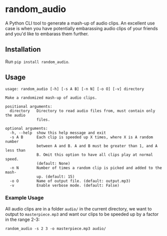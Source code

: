# random_audio

A Python CLI tool to generate a mash-up of audio clips. An excellent use case is when you have potentially embarassing audio clips of your friends and you'd like to embarass them further.

## Installation

Run `pip install random_audio`.

## Usage

```
usage: random_audio [-h] [-s A B] [-n N] [-o O] [-v] directory

Make a randomized mash-up of audio clips.

positional arguments:
  directory   Directory to read audio files from, must contain only the audio
              files.

optional arguments:
  -h, --help  show this help message and exit
  -s A B      Each clip is speeded up X times, where X is A random number
              between A and B. A and B must be greater than 1, and A less than
              B. Omit this option to have all clips play at normal speed.
              (default: None)
  -n N        Number of times a random clip is picked and added to the mash-
              up. (default: 15)
  -o O        Name of output file. (default: output.mp3)
  -v          Enable verbose mode. (default: False)
```

### Example Usage

All audio clips are in a folder `audio/` in the current directory, we want to output to `masterpiece.mp3` and want our clips to be speeded up by a factor in the range 2-3:

`random_audio -s 2 3 -o masterpiece.mp3 audio/`